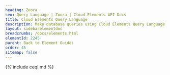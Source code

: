 ```yaml
---
heading: Zuora
seo: Query Language | Zuora | Cloud Elements API Docs
title: Cloud Elements Query Language
description: Make database queries using Cloud Elements Query Language.
layout: sidebarelementdoc
breadcrumbs: /docs/elements.html
elementId: 2245
parent: Back to Element Guides
order: 45
sitemap: false
---
```


{% include ceql.md %}
